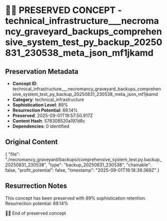 # 🏴‍☠️ PRESERVED CONCEPT - technical_infrastructure___necromancy_graveyard_backups_comprehensive_system_test_py_backup_20250831_230538_meta_json_mf1jkamd

## Preservation Metadata
- **Concept ID**: technical_infrastructure___necromancy_graveyard_backups_comprehensive_system_test_py_backup_20250831_230538_meta_json_mf1jkamd
- **Category**: technical_infrastructure
- **Sophistication Level**: 89%
- **Resurrection Potential**: 69.14%
- **Preserved**: 2025-09-01T19:57:50.917Z
- **Content Hash**: 578308520a197d8c
- **Dependencies**: 0 identified

## Original Content

{
  "file": "./necromancy_graveyard/backups/comprehensive_system_test.py.backup_20250831_230538",
  "type": "backup_20250831_230538",
  "chainable": false,
  "profit_potential": false,
  "timestamp": "2025-09-01T19:18:38.369Z"
}

## Resurrection Notes
This concept has been preserved with 89% sophistication retention.
Resurrection potential: 69.14%

🏴‍☠️ End of preserved concept